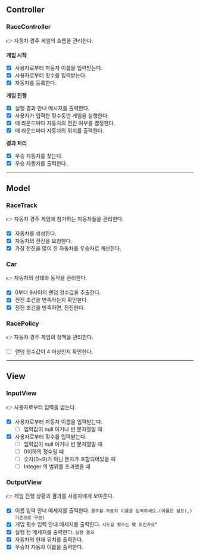 ## Controller
### RaceController
👉 자동차 경주 게임의 흐름을 관리한다.

**게임 시작**
- [x] 사용자로부터 자동차 이름을 입력받는다.
- [x] 사용자로부터 횟수를 입력받는다.
- [x] 자동차를 등록한다.

**게임 진행**
- [x] 실행 결과 안내 메시지를 출력한다.
- [x] 사용자가 입력한 횟수동안 게임을 실행한다.
- [x] 매 라운드마다 자동차의 전진 여부를 결정한다.
- [x] 매 라운드마다 자동차의 위치를 출력한다.

**결과 처리**
- [x] 우승 자동차를 찾는다.
- [x] 우승 자동차를 출력한다.

---
## Model
### RaceTrack
👉 자동차 경주 게임에 참가하는 자동차들을 관리한다.
- [x] 자동차를 생성한다.
- [x] 자동차의 전진을 요청한다.
- [x] 가장 전진을 많이 한 자동차를 우승자로 계산한다.

### Car
👉 자동차의 상태와 동작을 관리한다.
- [x] 0부터 9사이의 랜덤 정수값을 추출한다.
- [x] 전진 조건을 만족하는지 확인한다.
- [x] 전진 조건을 만족하면, 전진한다.

### RacePolicy
👉 자동차 경주 게임의 정책을 관리한다.
- [ ] 랜덤 정수값이 4 이상인지 확인한다.

---
## View
### InputView
👉 사용자로부터 입력을 받는다.
- [x] 사용자로부터 자동차 이름을 입력받는다.
  - [ ] 입력값이 null 이거나 빈 문자열일 때 
- [x] 사용자로부터 횟수를 입력받는다.
  - [ ] 입력값이 null 이거나 빈 문자열일 때
  - [ ] 0이하의 정수일 때
  - [ ] 숫자(0~9)가 아닌 문자가 포함되어있을 때
  - [ ] Integer 의 범위를 초과했을 때

### OutputView
👉 게임 진행 상황과 결과를 사용자에게 보여준다.
- [x] 이름 입력 안내 메세지를 출력한다. `경주할 자동차 이름을 입력하세요.(이름은 쉼표(,) 기준으로 구분)`
- [x] 게임 횟수 입력 안내 메세지를 출력한다. `시도할 횟수는 몇 회인가요”`
- [x] 실행 전 메세지를 출력한다. `실행 결과`
- [x] 자동차의 현재 위치를 출력한다.
- [x] 우승자 자동차 이름을 출력한다.
